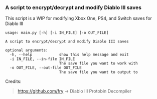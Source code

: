 ### A script to encrypt/decrypt and modify Diablo III saves

This script is a WIP for modifying Xbox One, PS4, and Switch saves for Diablo III

```
usage: main.py [-h] [-i IN_FILE] [-o OUT_FILE]

A script to encrypt/decrypt and modify Diablo III saves

optional arguments:
  -h, --help            show this help message and exit
  -i IN_FILE, --in-file IN_FILE
                        The save file you want to work with
  -o OUT_FILE, --out-file OUT_FILE
                        The save file you want to output to
```

Credits:
> https://github.com/fry -> Diablo III Protobin Decompiler
